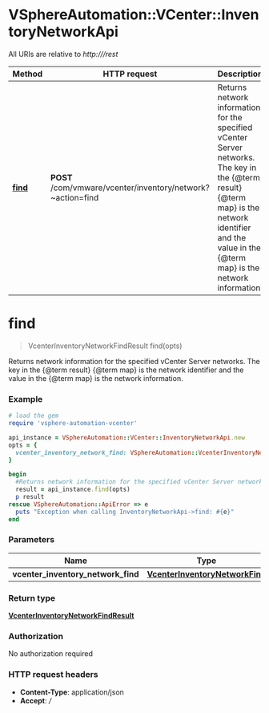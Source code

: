 # VSphereAutomation::VCenter::InventoryNetworkApi

All URIs are relative to *http:///rest*

Method | HTTP request | Description
------------- | ------------- | -------------
[**find**](InventoryNetworkApi.md#find) | **POST** /com/vmware/vcenter/inventory/network?~action&#x3D;find | Returns network information for the specified vCenter Server networks. The key in the {@term result} {@term map} is the network identifier and the value in the {@term map} is the network information.


# **find**
> VcenterInventoryNetworkFindResult find(opts)

Returns network information for the specified vCenter Server networks. The key in the {@term result} {@term map} is the network identifier and the value in the {@term map} is the network information.

### Example
```ruby
# load the gem
require 'vsphere-automation-vcenter'

api_instance = VSphereAutomation::VCenter::InventoryNetworkApi.new
opts = {
  vcenter_inventory_network_find: VSphereAutomation::VcenterInventoryNetworkFind.new # VcenterInventoryNetworkFind | 
}

begin
  #Returns network information for the specified vCenter Server networks. The key in the {@term result} {@term map} is the network identifier and the value in the {@term map} is the network information.
  result = api_instance.find(opts)
  p result
rescue VSphereAutomation::ApiError => e
  puts "Exception when calling InventoryNetworkApi->find: #{e}"
end
```

### Parameters

Name | Type | Description  | Notes
------------- | ------------- | ------------- | -------------
 **vcenter_inventory_network_find** | [**VcenterInventoryNetworkFind**](VcenterInventoryNetworkFind.md)|  | [optional] 

### Return type

[**VcenterInventoryNetworkFindResult**](VcenterInventoryNetworkFindResult.md)

### Authorization

No authorization required

### HTTP request headers

 - **Content-Type**: application/json
 - **Accept**: */*



